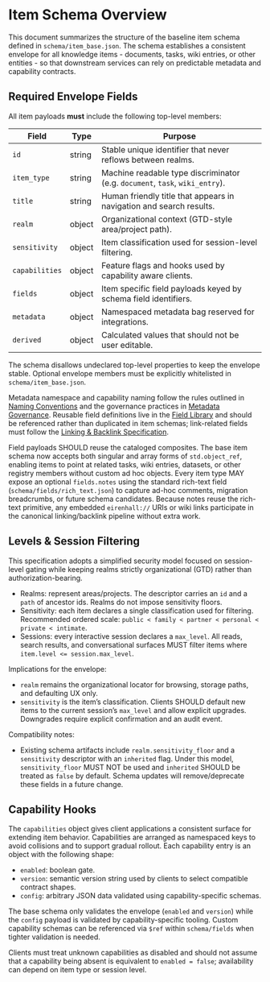 # Item Schema Overview

This document summarizes the structure of the baseline item schema defined in
`schema/item_base.json`. The schema establishes a consistent envelope for all
knowledge items - documents, tasks, wiki entries, or other entities - so that downstream
services can rely on predictable metadata and capability contracts.

## Required Envelope Fields

All item payloads **must** include the following top-level members:

| Field | Type | Purpose |
| --- | --- | --- |
| `id` | string | Stable unique identifier that never reflows between realms. |
| `item_type` | string | Machine readable type discriminator (e.g. `document`, `task`, `wiki_entry`). |
| `title` | string | Human friendly title that appears in navigation and search results. |
| `realm` | object | Organizational context (GTD-style area/project path). |
| `sensitivity` | object | Item classification used for session-level filtering. |
| `capabilities` | object | Feature flags and hooks used by capability aware clients. |
| `fields` | object | Item specific field payloads keyed by schema field identifiers. |
| `metadata` | object | Namespaced metadata bag reserved for integrations. |
| `derived` | object | Calculated values that should not be user editable. |

The schema disallows undeclared top-level properties to keep the envelope
stable. Optional envelope members must be explicitly whitelisted in
`schema/item_base.json`.

Metadata namespace and capability naming follow the rules outlined in
[Naming Conventions](naming_conventions.md) and the governance practices in
[Metadata Governance](metadata_governance.md). Reusable field definitions live
in the [Field Library](field_library.md) and should be referenced rather than
duplicated in item schemas; link-related fields must follow the
[Linking & Backlink Specification](linking_and_backlinks.md).

Field payloads SHOULD reuse the cataloged composites. The base item schema now
accepts both singular and array forms of `std.object_ref`, enabling items to
point at related tasks, wiki entries, datasets, or other registry members without custom
ad hoc objects. Every item type MAY expose an optional `fields.notes` using the
standard rich-text field (`schema/fields/rich_text.json`) to capture ad-hoc comments,
migration breadcrumbs, or future schema candidates. Because notes reuse the rich-text
primitive, any embedded `eirenhall://` URIs or wiki links participate in the canonical
linking/backlink pipeline without extra work.

## Levels & Session Filtering

This specification adopts a simplified security model focused on session-level
gating while keeping realms strictly organizational (GTD) rather than
authorization-bearing.

- Realms: represent areas/projects. The descriptor carries an `id` and a
  `path` of ancestor ids. Realms do not impose sensitivity floors.
- Sensitivity: each item declares a single classification used for filtering.
  Recommended ordered scale: `public < family < partner < personal < private < intimate`.
- Sessions: every interactive session declares a `max_level`. All reads, search
  results, and conversational surfaces MUST filter items where
  `item.level <= session.max_level`.

Implications for the envelope:
- `realm` remains the organizational locator for browsing, storage paths, and
  defaulting UX only.
- `sensitivity` is the item’s classification. Clients SHOULD default new items
  to the current session’s `max_level` and allow explicit upgrades. Downgrades
  require explicit confirmation and an audit event.

Compatibility notes:
- Existing schema artifacts include `realm.sensitivity_floor` and a
  `sensitivity` descriptor with an `inherited` flag. Under this model,
  `sensitivity_floor` MUST NOT be used and `inherited` SHOULD be treated as
  `false` by default. Schema updates will remove/deprecate these fields in a
  future change.

## Capability Hooks

The `capabilities` object gives client applications a consistent surface for
extending item behavior. Capabilities are arranged as namespaced keys to avoid
collisions and to support gradual rollout. Each capability entry is an object
with the following shape:

* `enabled`: boolean gate.
* `version`: semantic version string used by clients to select compatible
  contract shapes.
* `config`: arbitrary JSON data validated using capability-specific schemas.

The base schema only validates the envelope (`enabled` and `version`) while the
`config` payload is validated by capability-specific tooling. Custom capability
schemas can be referenced via `$ref` within `schema/fields` when tighter
validation is needed.

Clients must treat unknown capabilities as disabled and should not assume that a
capability being absent is equivalent to `enabled = false`; availability can
depend on item type or session level.
